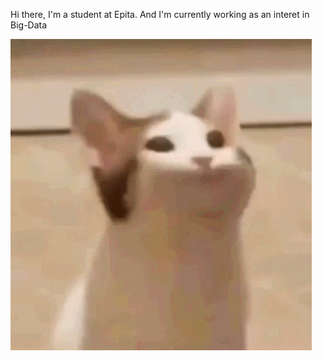 Hi there, I'm a student at Epita. And I'm currently working as an interet in Big-Data

![](popcat.gif)
